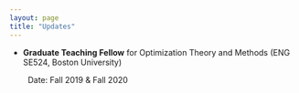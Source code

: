 ```yaml
---
layout: page
title: "Updates"
---
```



* **Graduate Teaching Fellow** for Optimization Theory and Methods (ENG SE524, Boston University)

&emsp;&emsp; Date: Fall 2019 & Fall 2020

